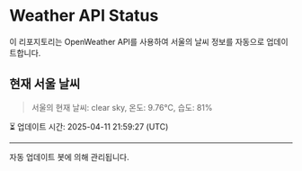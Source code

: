 
# Weather API Status

이 리포지토리는 OpenWeather API를 사용하여 서울의 날씨 정보를 자동으로 업데이트합니다.

## 현재 서울 날씨
> 서울의 현재 날씨: clear sky, 온도: 9.76°C, 습도: 81%

⏳ 업데이트 시간: 2025-04-11 21:59:27 (UTC)

---
자동 업데이트 봇에 의해 관리됩니다.
